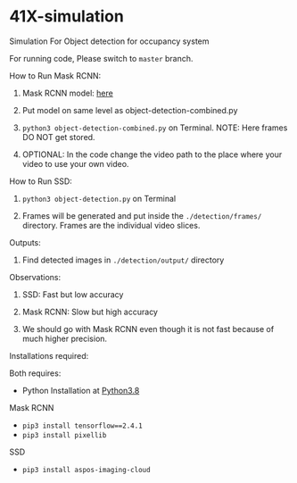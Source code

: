 # 41X-simulation
Simulation For Object detection for occupancy system

For running code, Please switch to `master` branch.

How to Run Mask RCNN:

1. Mask RCNN model: [here](https://github.com/ayoolaolafenwa/PixelLib/releases/download/1.2/mask_rcnn_coco.h5)

2. Put model on same level as object-detection-combined.py

3. `python3 object-detection-combined.py` on Terminal. NOTE: Here frames DO NOT get stored.

4. OPTIONAL: In the code change the video path to the place where your video to use your own video.

How to Run SSD:

1. `python3 object-detection.py` on Terminal

2. Frames will be generated and put inside the `./detection/frames/` directory. Frames are the individual video slices.

Outputs:

1. Find detected images in `./detection/output/` directory

Observations:

1. SSD: Fast but low accuracy

2. Mask RCNN: Slow but high accuracy

3. We should go with Mask RCNN even though it is not fast because of much higher precision.

Installations required:

Both requires:
- Python Installation at [Python3.8](https://www.python.org/downloads/release/python-388/)

Mask RCNN
- `pip3 install tensorflow==2.4.1`
- `pip3 install pixellib`

SSD
- `pip3 install aspos-imaging-cloud`

